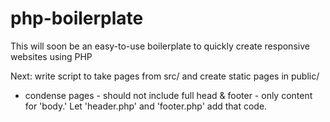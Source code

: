 # php-boilerplate

This will soon be an easy-to-use boilerplate to quickly create responsive websites using PHP

Next: write script to take pages from src/ and create static pages in public/
 - condense pages - should not include full head & footer - only content for 'body.' Let 'header.php' and 'footer.php' add that code.
